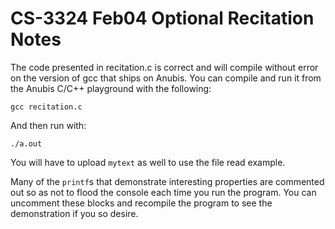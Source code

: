 # CS-3324 Feb04 Optional Recitation Notes

The code presented in recitation.c is correct and will compile without error
on the version of gcc that ships on Anubis. You can compile and run it from the
Anubis C/C++ playground with the following:

```
gcc recitation.c
```
And then run with:
```
./a.out
```

You will have to upload `mytext` as well to use the file read example.

Many of the `printf`s that demonstrate interesting properties are commented
out so as not to flood the console each time you run the program. You can
uncomment these blocks and recompile the program to see the demonstration if
you so desire.
